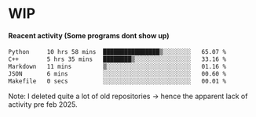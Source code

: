 # WIP

#### Reacent activity (Some programs dont show up)
<!--START_SECTION:waka-->

```txt
Python     10 hrs 58 mins  ████████████████▒░░░░░░░░   65.07 %
C++        5 hrs 35 mins   ████████▒░░░░░░░░░░░░░░░░   33.16 %
Markdown   11 mins         ▒░░░░░░░░░░░░░░░░░░░░░░░░   01.16 %
JSON       6 mins          ░░░░░░░░░░░░░░░░░░░░░░░░░   00.60 %
Makefile   0 secs          ░░░░░░░░░░░░░░░░░░░░░░░░░   00.01 %
```

<!--END_SECTION:waka-->

Note: I deleted quite a lot of old repositories -> hence the apparent lack of activity pre feb 2025.
